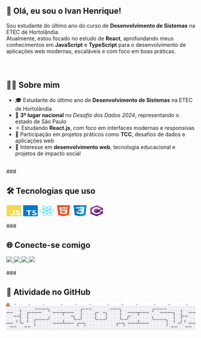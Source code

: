 <h2>👋 Olá, eu sou o Ivan Henrique!</h2>

Sou estudante do último ano do curso de **Desenvolvimento de Sistemas** na ETEC de Hortolândia.  
Atualmente, estou focado no estudo de **React**, aprofundando meus conhecimentos em **JavaScript** e **TypeScript** para o desenvolvimento de aplicações web modernas, escaláveis e com foco em boas práticas.
<br>
###
<br>
<h2>🧑‍💻 Sobre mim</h2>

- 🎓 Estudante do último ano de **Desenvolvimento de Sistemas** na ETEC de Hortolândia  
- 🥉 **3º lugar nacional** no *Desafio dos Dados 2024*, representando o estado de São Paulo  
- ⚛️ Estudando **React.js**, com foco em interfaces modernas e responsivas  
- 🚀 Participação em projetos práticos como **TCC**, desafios de dados e aplicações web  
- 💼 Interesse em **desenvolvimento web**, tecnologia educacional e projetos de impacto social  
<br>
###
<br>
<h2>🛠️ Tecnologias que uso</h2>

<div style="display: inline_block">
  <img align="center" alt="JS" height="30" width="40" src="https://raw.githubusercontent.com/devicons/devicon/master/icons/javascript/javascript-plain.svg">
  <img align="center" alt="TS" height="30" width="40" src="https://raw.githubusercontent.com/devicons/devicon/master/icons/typescript/typescript-plain.svg">
  <img align="center" alt="React" height="30" width="40" src="https://raw.githubusercontent.com/devicons/devicon/master/icons/react/react-original.svg">
  <img align="center" alt="HTML" height="30" width="40" src="https://raw.githubusercontent.com/devicons/devicon/master/icons/html5/html5-original.svg">
  <img align="center" alt="CSS" height="30" width="40" src="https://raw.githubusercontent.com/devicons/devicon/master/icons/css3/css3-original.svg">
  <img align="center" alt="Csharp" height="30" width="40" src="https://raw.githubusercontent.com/devicons/devicon/master/icons/csharp/csharp-original.svg">
</div>
<br>
###
<br>
<h2>🌐 Conecte-se comigo</h2>

<div>
  <a href="https://www.linkedin.com/in/ivan-ferreira-400126299/" target="_blank">
    <img src="https://img.shields.io/badge/-LinkedIn-%230077B5?style=for-the-badge&logo=linkedin&logoColor=white">
  </a>
  <a href="https://steamcommunity.com/profiles/76561199058408851/" target="_blank">
    <img src="https://img.shields.io/badge/Steam-000000?style=for-the-badge&logo=steam&logoColor=white">
  </a>
  <a href="https://www.instagram.com/ivanhrq/" target="_blank">
    <img src="https://img.shields.io/badge/-Instagram-%23E4405F?style=for-the-badge&logo=instagram&logoColor=white">
  </a>
  <a href="mailto:ivanhrque@outlook.com" target="_blank">
    <img src="https://img.shields.io/badge/Outlook-0078D4?style=for-the-badge&logo=microsoft-outlook&logoColor=white">
  </a>
</div>
<br>
###
<br>
<h2>🐍 Atividade no GitHub</h2>

<picture>
  <source media="(prefers-color-scheme: dark)" srcset="https://raw.githubusercontent.com/Iwanhrq/Iwanhrq/output/pacman-contribution-graph-dark.svg">
  <source media="(prefers-color-scheme: light)" srcset="https://raw.githubusercontent.com/Iwanhrq/Iwanhrq/output/pacman-contribution-graph.svg">
  <img alt="pacman contribution graph" src="https://raw.githubusercontent.com/Iwanhrq/Iwanhrq/output/pacman-contribution-graph.svg">
</picture>
